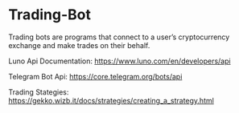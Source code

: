 # Trading-Bot
Trading bots are programs that connect to a user’s cryptocurrency exchange and make trades on their behalf.

Luno Api Documentation:
https://www.luno.com/en/developers/api

Telegram Bot Api:
https://core.telegram.org/bots/api

Trading Stategies:
https://gekko.wizb.it/docs/strategies/creating_a_strategy.html
